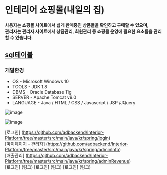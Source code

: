 # 인테리어 쇼핑몰(내일의 집)

#### 사용자는 쇼핑몰 사이트에서 쉽게 판매중인 상품들을 확인하고 구매할 수 있으며,<br/>관리자는 관리자 사이트에서 상품관리, 회원관리 등 쇼핑몰 운영에 필요한 요소들을 관리 할 수 있습니다. 


## [sql테이블](https://github.com/adbackend/Interior-Platform/blob/master/src/main/webapp/sql/LastEdit_table.sql)<br/>


### 개발환경
* OS - Microsoft Windows 10
* TOOLS - JDK 1.8
* DBMS - Oracle Database 11g
* SERVER - Apache Tomcat v9.0
* LANGUAGE - Java / HTML / CSS / Javascript / JSP /JQuery




![image](https://user-images.githubusercontent.com/94349690/147401592-f5c00fa9-dfc6-4131-b466-60b05d88065b.png)

![image](https://user-images.githubusercontent.com/94349690/147401611-35171fe1-67d3-4ef2-9cdf-8f663b8e6951.png)

[로그인] (https://github.com/adbackend/Interior-Platform/tree/master/src/main/java/kr/spring/login) <br>
[마이페이지 - 관리자] (https://github.com/adbackend/Interior-Platform/tree/master/src/main/java/kr/spring/adminInfo)<br>
[매출관리] (https://github.com/adbackend/Interior-Platform/tree/master/src/main/java/kr/spring/adminRevenue)<br>
[로그인] (링크)
[로그인] (링크)
[로그인] (링크)




